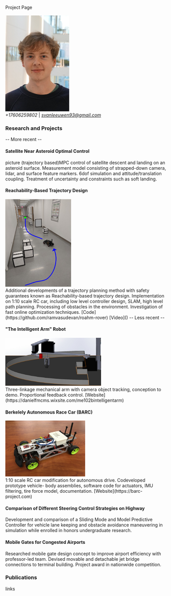Project Page <br> <br>
<img src="github_profile.jpg" width="200" height="300"> <br> <em> +17606259802 </em> | <em> svanleeuwen93@gmail.com </em>

<h3> Research and Projects </h3>
-- More recent --
<h4> Satellite Near Asteroid Optimal Control </h4>
picture (trajectory based)MPC control of satellite descent and landing on an asteroid surface. Measurement model consisting of strapped-down camera, lidar, and surface feature markers. 6dof simulation and attitude/translation coupling. Treatment of uncertainty and constraints such as soft landing.
<h4> Reachability-Based Trajectory Design </h4>
<img src="RTD.png" width="206" height="274" /> <br>
 Additional developments of a trajectory planning method with safety guarantees known as Reachability-based trajectory design. Implementation on 1:10 scale RC car, including low level controller design, SLAM, high level path planning. Processing of obstacles in the environment. Investigation of fast online optimization techniques. [Code](https://github.com/ramvasudevan/roahm-rover) [Video]()
 -- Less recent --
<h4> "The Intelligent Arm" Robot </h4>
<img src="arm.jpg" width="300" height="150" /> <br>
Three-linkage mechanical arm with camera object tracking, conception to demo. Proportional feedback control. [Website](https://danielfmcms.wixsite.com/me102bintelligentarm)
<h4> Berkelely Autonomous Race Car (BARC) </h4>
<img src="barc.jpg" width="250" height="175" /> <br>
1:10 scale RC car modification for autonomous drive. Codeveloped prototype vehicle- body assemblies, software
code for actuators, IMU filtering, tire force model, documentation. [Website](https://barc-project.com)
<h4> Comparison of Different Steering Control Strategies on Highway </h4>
Development and comparison of a Sliding Mode and Model Predictive Controller for vehicle lane keeping and
obstacle avoidance maneuvering in simulation while enrolled in honors undergraduate research.
<h4>Mobile Gates for Congested Airports </h4>
Researched mobile gate design concept to improve airport efficiency with professor-led team. Devised movable and
detachable jet bridge connections to terminal building. Project award in nationwide competition.
<h3> Publications </h3>
links

